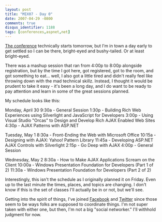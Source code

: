 ```yaml
---
layout: post
title: "MIX07 - Day 0"
date: 2007-04-29 -0800
comments: true
disqus_identifier: 1188
tags: [conferences,aspnet,net]
---
```

[The conference](http://visitmix.com) technically starts tomorrow, but
I'm in town a day early to get settled so I can be there, bright-eyed
and bushy-tailed. Or at least bright-eyed.

 There was a mashup session that ran from 4:00p to 8:00p alongside
registration, but by the time I got here, got registered, got to the
room, and got something to eat... well, I also got a little tired and
didn't really feel like throwing down with the mad technical skillz.
Instead, I thought it would be prudent to take it easy - it's been a
long day, and I do want to be ready to pay attention and learn in some
of the great sessions planned.

 My schedule looks like this:

 Monday, April 30
 9:30a - General Session
 1:30p - Building Rich Web Experiences using Silverlight and JavaScript
for Developers
 3:00p - Using Visual Studio "Orcas" to Design and Develop Rich AJAX
Enabled Web Sites
 4:30p - AJAX Patterns with ASP.NET

 Tuesday, May 1
 8:30a - Front-Ending the Web with Microsoft Office
 10:15a - Designing with AJAX: Yahoo! Pattern Library
 11:45a - Developing ASP.NET AJAX Controls with Silverlight
 2:15p - Go Deep with AJAX
 4:00p - General Session

 Wednesday, May 2
 8:30a - How to Make AJAX Applications Scream on the Client
 10:00a - Windows Presentation Foundation for Developers (Part 1 of 2)
 11:30a - Windows Presentation Foundation for Developers (Part 2 of 2)

 Interestingly, this isn't the schedule as I originally planned it on
Friday. Even up to the last minute the times, places, and topics are
changing. I don't know if this is the set of classes I'll actually be in
or not, but we'll see.

 Getting into the spirit of things, I've joined
[Facebook](http://www.facebook.com) and
[Twitter](http://www.twitter.com) since those seem to be ways folks are
supposed to coordinate things. I'm not super taken with either one, but
then, I'm not a big "social networker." I'll withhold judgment for now.
